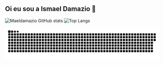 ## Oi eu sou a Ismael Damazio 👋


![Maeldamazio GitHub stats](https://github-readme-stats.vercel.app/api?username=Maeldamazio&show_icons=true&theme=dracula)
![Top Langs](https://github-readme-stats.vercel.app/api/top-langs/?username=Maeldamazio&hide_progress=true)

<picture>
  <source media="(prefers-color-scheme: dark)" srcset="https://raw.githubusercontent.com/Maeldamazio/Maeldamazio/output/github-contribution-grid-snake-dark.svg">
  <source media="(prefers-color-scheme: light)" srcset="https://raw.githubusercontent.com/Maeldamazio/Maeldamazio/output/github-contribution-grid-snake.svg">
  <img alt="github contribution grid snake animation" src="https://raw.githubusercontent.com/Maeldamazio/Maeldamazio/output/github-contribution-grid-snake.svg">
</picture>

